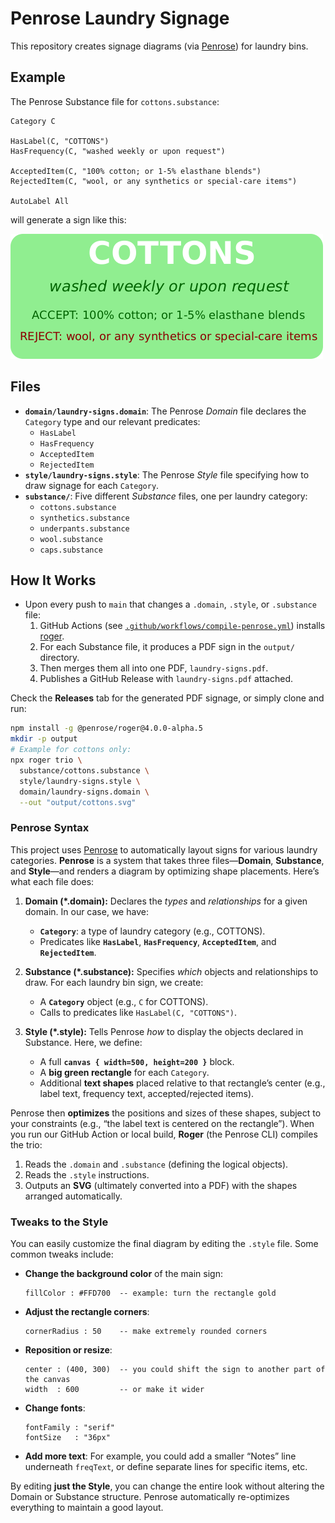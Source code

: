 # Penrose Laundry Signage

This repository creates signage diagrams (via [Penrose](https://penrose.cs.cmu.edu/)) for laundry bins.

## Example

The Penrose Substance file for `cottons.substance`:

```penrose
Category C

HasLabel(C, "COTTONS")
HasFrequency(C, "washed weekly or upon request")

AcceptedItem(C, "100% cotton; or 1-5% elasthane blends")
RejectedItem(C, "wool, or any synthetics or special-care items")

AutoLabel All
```

will generate a sign like this:

![Cottons Sign](example.png)


## Files

- **`domain/laundry-signs.domain`**: The Penrose _Domain_ file declares the `Category` type and our relevant predicates:
  - `HasLabel`
  - `HasFrequency`
  - `AcceptedItem`
  - `RejectedItem`
- **`style/laundry-signs.style`**: The Penrose _Style_ file specifying how to draw signage for each `Category`.
- **`substance/`**: Five different _Substance_ files, one per laundry category:
  - `cottons.substance`
  - `synthetics.substance`
  - `underpants.substance`
  - `wool.substance`
  - `caps.substance`

## How It Works

- Upon every push to `main` that changes a `.domain`, `.style`, or `.substance` file:
  1. GitHub Actions (see [`.github/workflows/compile-penrose.yml`](.github/workflows/compile-penrose.yml)) installs [roger](https://www.npmjs.com/package/@penrose/roger).
  2. For each Substance file, it produces a PDF sign in the `output/` directory.
  3. Then merges them all into one PDF, `laundry-signs.pdf`.
  4. Publishes a GitHub Release with `laundry-signs.pdf` attached.

Check the **Releases** tab for the generated PDF signage, or simply clone and run:

```bash
npm install -g @penrose/roger@4.0.0-alpha.5
mkdir -p output
# Example for cottons only:
npx roger trio \
  substance/cottons.substance \
  style/laundry-signs.style \
  domain/laundry-signs.domain \
  --out "output/cottons.svg"
```

### Penrose Syntax

This project uses [Penrose](https://penrose.cs.cmu.edu/) to automatically layout signs for various laundry categories. **Penrose** is a system that takes three files—**Domain**, **Substance**, and **Style**—and renders a diagram by optimizing shape placements. Here’s what each file does:

1. **Domain (\*.domain):**
   Declares the _types_ and _relationships_ for a given domain. In our case, we have:
   - **`Category`**: a type of laundry category (e.g., COTTONS).
   - Predicates like **`HasLabel`**, **`HasFrequency`**, **`AcceptedItem`**, and **`RejectedItem`**.

2. **Substance (\*.substance):**
   Specifies _which_ objects and relationships to draw. For each laundry bin sign, we create:
   - A **`Category`** object (e.g., `C` for COTTONS).
   - Calls to predicates like `HasLabel(C, "COTTONS")`.

3. **Style (\*.style):**
   Tells Penrose _how_ to display the objects declared in Substance. Here, we define:
   - A full **`canvas { width=500, height=200 }`** block.
   - A **big green rectangle** for each `Category`.
   - Additional **text shapes** placed relative to that rectangle’s center (e.g., label text, frequency text, accepted/rejected items).

Penrose then **optimizes** the positions and sizes of these shapes, subject to your constraints (e.g., “the label text is centered on the rectangle”). When you run our GitHub Action or local build, **Roger** (the Penrose CLI) compiles the trio:

1. Reads the `.domain` and `.substance` (defining the logical objects).
2. Reads the `.style` instructions.
3. Outputs an **SVG** (ultimately converted into a PDF) with the shapes arranged automatically.

### Tweaks to the Style

You can easily customize the final diagram by editing the `.style` file. Some common tweaks include:

- **Change the background color** of the main sign:
  
  ```styl
  fillColor : #FFD700  -- example: turn the rectangle gold
  ```

- **Adjust the rectangle corners**:
  
  ```styl
  cornerRadius : 50    -- make extremely rounded corners
  ```

- **Reposition or resize**:
  
  ```styl
  center : (400, 300)  -- you could shift the sign to another part of the canvas
  width  : 600         -- or make it wider
  ```

- **Change fonts**:
  
  ```styl
  fontFamily : "serif"
  fontSize   : "36px"
  ```

- **Add more text**:
  For example, you could add a smaller “Notes” line underneath `freqText`, or define separate lines for specific items, etc.

By editing **just the Style**, you can change the entire look without altering the Domain or Substance structure. Penrose automatically re-optimizes everything to maintain a good layout.
